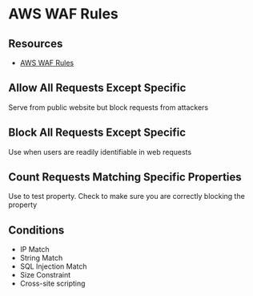 # AWS WAF Rules

## Resources
- [AWS WAF Rules](https://docs.aws.amazon.com/waf/latest/developerguide/waf-rules.html)

## Allow All Requests Except Specific
Serve from public website but block requests from attackers

## Block All Requests Except Specific
Use when users are readily identifiable in web requests

## Count Requests Matching Specific Properties
Use to test property. Check to make sure you are correctly blocking the property

## Conditions
- IP Match
- String Match
- SQL Injection Match
- Size Constraint
- Cross-site scripting
